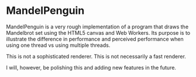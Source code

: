 # MandelPenguin

MandelPenguin is a very rough implementation of a program that draws the Mandelbrot set using the HTML5 canvas and Web Workers.
Its purpose is to illustrate the difference in performance and perceived performance when using one thread vs using multiple threads.

This is not a sophisticated renderer.
This is not necessarily a fast renderer.

I will, however, be polishing this and adding new features in the future.
